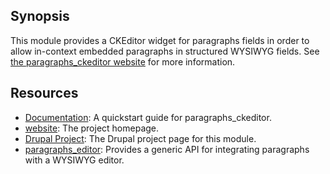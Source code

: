 ## Synopsis

This module provides a CKEditor widget for paragraphs fields in order to allow in-context embedded paragraphs in structured WYSIWYG fields. See [the paragraphs_ckeditor website]() for more information.

## Resources

 * [Documentation](http://paragraphs-editor.readthedocs.io/en/latest/ckeditorinstall.html): A quickstart guide for paragraphs_ckeditor.
 * [website](): The project homepage.
 * [Drupal Project](https://www.drupal.org/sandbox/christophersmith262/2491637): The Drupal project page for this module.
 * [paragraphs_editor](): Provides a generic API for integrating paragraphs with
   a WYSIWYG editor.

